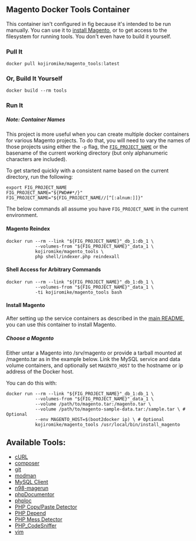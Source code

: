 ## Magento Docker Tools Container

This container isn't configured in fig because it's intended to be run manually. You can use it to [install Magento](#installing-magento), or to get access to the filesystem for running tools. You don't even have to build it yourself.

### Pull It

    docker pull kojiromike/magento_tools:latest

### Or, Build It Yourself

    docker build --rm tools

### Run It

##### Note: Container Names

This project is more useful when you can create multiple docker containers for various Magento projects. To do that, you will need to vary the names of those projects using either the `-p` flag, the [`FIG_PROJECT_NAME`](http://www.fig.sh/cli.html#FIG_PROJECT_NAME) or the basename of the current working directory (but only alphanumeric characters are included).

To get started quickly with a consistent name based on the current directory, run the following:

    export FIG_PROJECT_NAME
    FIG_PROJECT_NAME="${PWD##*/}"
    FIG_PROJECT_NAME="${FIG_PROJECT_NAME//[^[:alnum:]]}"

The below commands all assume you have `FIG_PROJECT_NAME` in the current environment.

#### Magento Reindex

    docker run --rm --link "${FIG_PROJECT_NAME}"_db_1:db_1 \
               --volumes-from "${FIG_PROJECT_NAME}"_data_1 \
               kojiromike/magento_tools \
               php shell/indexer.php reindexall

#### Shell Access for Arbitrary Commands

    docker run --rm --link "${FIG_PROJECT_NAME}"_db_1:db_1 \
               --volumes-from "${FIG_PROJECT_NAME}"_data_1 \
               -ti kojiromike/magento_tools bash

#### Install Magento

After setting up the service containers as described in the [main README](https://github.com/kojiromike/docker-magento/README.md), you can use this container to install Magento.

##### Choose a Magento

Either untar a Magento into /srv/magento or provide a tarball mounted at /magento.tar as in the example below. Link the MySQL service and data volume containers, and optionally set `MAGENTO_HOST` to the hostname or ip address of the Docker host.

You can do this with:

    docker run --rm --link "${FIG_PROJECT_NAME}"_db_1:db_1 \
               --volumes-from "${FIG_PROJECT_NAME}"_data_1 \
               --volume /path/to/magento.tar:/magento.tar \
               --volume /path/to/magento-sample-data.tar:/sample.tar \ # Optional
               --env MAGENTO_HOST=$(boot2docker ip) \ # Optional
               kojiromike/magento_tools /usr/local/bin/install_magento

## Available Tools:

- [cURL](http://curl.haxx.se/)
- [composer](https://getcomposer.org/)
- [git](http://git-scm.com/)
- [modman](https://github.com/colinmollenhour/modman)
- [MySQL Client](http://dev.mysql.com/doc/refman/5.6/en/programs-client.html)
- [n98-magerun](https://github.com/netz98/n98-magerun)
- [phpDocumentor](http://www.phpdoc.org/)
- [phploc](https://github.com/sebastianbergmann/phploc)
- [PHP Copy/Paste Detector](https://github.com/sebastianbergmann/phpcpd)
- [PHP Depend](http://pdepend.org/)
- [PHP Mess Detector](http://phpmd.org/)
- [PHP\_CodeSniffer](https://github.com/squizlabs/PHP_CodeSniffer)
- [vim](http://www.vim.org/about.php)
